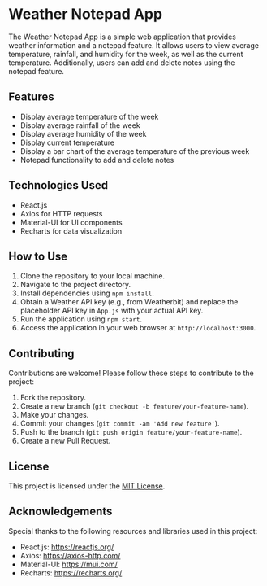 # Weather Notepad App

The Weather Notepad App is a simple web application that provides weather information and a notepad feature. It allows users to view average temperature, rainfall, and humidity for the week, as well as the current temperature. Additionally, users can add and delete notes using the notepad feature.

## Features

- Display average temperature of the week
- Display average rainfall of the week
- Display average humidity of the week
- Display current temperature
- Display a bar chart of the average temperature of the previous week
- Notepad functionality to add and delete notes

## Technologies Used

- React.js
- Axios for HTTP requests
- Material-UI for UI components
- Recharts for data visualization

## How to Use

1. Clone the repository to your local machine.
2. Navigate to the project directory.
3. Install dependencies using `npm install`.
4. Obtain a Weather API key (e.g., from Weatherbit) and replace the placeholder API key in `App.js` with your actual API key.
5. Run the application using `npm start`.
6. Access the application in your web browser at `http://localhost:3000`.

## Contributing

Contributions are welcome! Please follow these steps to contribute to the project:

1. Fork the repository.
2. Create a new branch (`git checkout -b feature/your-feature-name`).
3. Make your changes.
4. Commit your changes (`git commit -am 'Add new feature'`).
5. Push to the branch (`git push origin feature/your-feature-name`).
6. Create a new Pull Request.

## License

This project is licensed under the [MIT License](LICENSE).

## Acknowledgements

Special thanks to the following resources and libraries used in this project:

- React.js: https://reactjs.org/
- Axios: https://axios-http.com/
- Material-UI: https://mui.com/
- Recharts: https://recharts.org/
